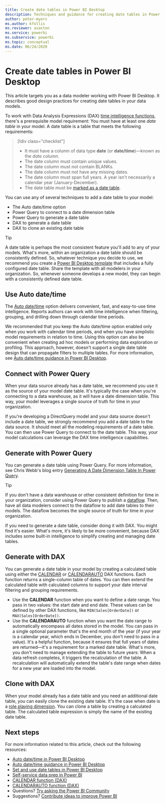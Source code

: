 ```yaml
---
title: Create date tables in Power BI Desktop
description: Techniques and guidance for creating date tables in Power BI Desktop.
author: peter-myers
ms.author: kfollis
ms.reviewer: asaxton
ms.service: powerbi
ms.subservice: powerbi
ms.topic: conceptual
ms.date: 06/24/2020
---
```


# Create date tables in Power BI Desktop

This article targets you as a data modeler working with Power BI Desktop. It describes good design practices for creating date tables in your data models.

To work with Data Analysis Expressions (DAX) [time intelligence functions](/dax/time-intelligence-functions-dax), there's a prerequisite model requirement: You must have at least one _date table_ in your model. A date table is a table that meets the following requirements:

> [!div class="checklist"]
> - It must have a column of data type **date** (or **date/time**)—known as the _date column_.
> - The date column must contain unique values.
> - The date column must not contain BLANKs.
> - The date column must not have any missing dates.
> - The date column must span full years. A year isn't necessarily a calendar year (January-December).
> - The date table must be [marked as a date table](../transform-model/desktop-date-tables.md#setting-your-own-date-table).

You can use any of several techniques to add a date table to your model:

- The Auto date/time option
- Power Query to connect to a date dimension table
- Power Query to generate a date table
- DAX to generate a date table
- DAX to clone an existing date table

> [!TIP]
> A date table is perhaps the most consistent feature you'll add to any of your models. What's more, within an organization a date table should be consistently defined. So, whatever technique you decide to use, we recommend you create a [Power BI Desktop template](../create-reports/desktop-templates.md) that includes a fully configured date table. Share the template with all modelers in your organization. So, whenever someone develops a new model, they can begin with a consistently defined date table.

## Use Auto date/time

The [Auto date/time](../transform-model/desktop-auto-date-time.md) option delivers convenient, fast, and easy-to-use time intelligence. Reports authors can work with time intelligence when filtering, grouping, and drilling down through calendar time periods.

We recommended that you keep the Auto date/time option enabled only when you work with calendar time periods, and when you have simplistic model requirements in relation to time. Using this option can also be convenient when creating ad hoc models or performing data exploration or profiling. This approach, however, doesn't support a single date table design that can propagate filters to multiple tables. For more information, see [Auto date/time guidance in Power BI Desktop](auto-date-time.md).

## Connect with Power Query

When your data source already has a date table, we recommend you use it as the source of your model date table. It's typically the case when you're connecting to a data warehouse, as it will have a date dimension table. This way, your model leverages a single source of truth for time in your organization.

If you're developing a DirectQuery model and your data source doesn't include a date table, we strongly recommend you add a date table to the data source. It should meet all the modeling requirements of a date table. You can then use Power Query to connect to the date table. This way, your model calculations can leverage the DAX time intelligence capabilities.

## Generate with Power Query

You can generate a date table using Power Query. For more information, see Chris Webb's blog entry [Generating A Date Dimension Table In Power Query](https://blog.crossjoin.co.uk/2013/11/19/generating-a-date-dimension-table-in-power-query/).

> [!TIP]
> If you don't have a data warehouse or other consistent definition for time in your organization, consider using Power Query to publish a [dataflow](../transform-model/dataflows/dataflows-introduction-self-service.md). Then, have all data modelers connect to the dataflow to add date tables to their models. The dataflow becomes the single source of truth for time in your organization.

If you need to generate a date table, consider doing it with DAX. You might find it's easier. What's more, it's likely to be more convenient, because DAX includes some built-in intelligence to simplify creating and managing date tables.

## Generate with DAX

You can generate a date table in your model by creating a calculated table using either the [CALENDAR](/dax/calendar-function-dax) or [CALENDARAUTO](/dax/calendarauto-function-dax) DAX functions. Each function returns a single-column table of dates. You can then extend the calculated table with calculated columns to support your date interval filtering and grouping requirements.

- Use the **CALENDAR** function when you want to define a date range. You pass in two values: the start date and end date. These values can be defined by other DAX functions, like `MIN(Sales[OrderDate])` or `MAX(Sales[OrderDate])`.
- Use the **CALENDARAUTO** function when you want the date range to automatically encompass all dates stored in the model. You can pass in a single optional parameter that's the end month of the year (if your year is a calendar year, which ends in December, you don't need to pass in a value). It's a helpful function, because it ensures that full years of dates are returned—it's a requirement for a marked date table. What's more, you don't need to manage extending the table to future years: When a data refresh completes, it triggers the recalculation of the table. A recalculation will automatically extend the table's date range when dates for a new year are loaded into the model.

## Clone with DAX

When your model already has a date table and you need an additional date table, you can easily clone the existing date table. It's the case when date is a [role playing dimension](star-schema.md#role-playing-dimensions). You can clone a table by creating a calculated table. The calculated table expression is simply the name of the existing date table.

## Next steps

For more information related to this article, check out the following resources:

- [Auto date/time in Power BI Desktop](../transform-model/desktop-auto-date-time.md)
- [Auto date/time guidance in Power BI Desktop](auto-date-time.md)
- [Set and use date tables in Power BI Desktop](../transform-model/desktop-date-tables.md)
- [Self-service data prep in Power BI](../transform-model/dataflows/dataflows-introduction-self-service.md)
- [CALENDAR function (DAX)](/dax/calendar-function-dax)
- [CALENDARAUTO function (DAX)](/dax/calendarauto-function-dax)
- Questions? [Try asking the Power BI Community](https://community.powerbi.com/)
- Suggestions? [Contribute ideas to improve Power BI](https://ideas.powerbi.com/)